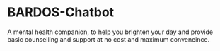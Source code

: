 # BARDOS-Chatbot
A mental health companion, to help you brighten your day and provide basic counselling and support at no cost and maximum conveneince.

